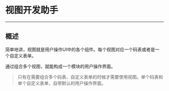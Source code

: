 # 视图开发助手

---

## 概述

简单地讲，视图就是用户操作UI中的各个组件。每个视图对应一个码表或者是一个自定义表单。

通过组合多个视图，就能构成一个模块的用户操作界面。

> 只有在需要组合多个码表、自定义表单的时候才需要使用视图。单个码表和单个自定义表单，自带默认的用户操作界面。